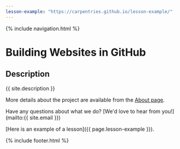 ```yaml
---
lesson-example: "https://carpentries.github.io/lesson-example/"
---
```


{% include navigation.html %}

# Building Websites in GitHub
## Description
{{ site.description }}

More details about the project are available from the [About page](about).

Have any questions about what we do? [We'd love to hear from you!](mailto:{{ site.email }})

[Here is an example of a lesson]({{ page.lesson-example }}).

{% include footer.html %}
